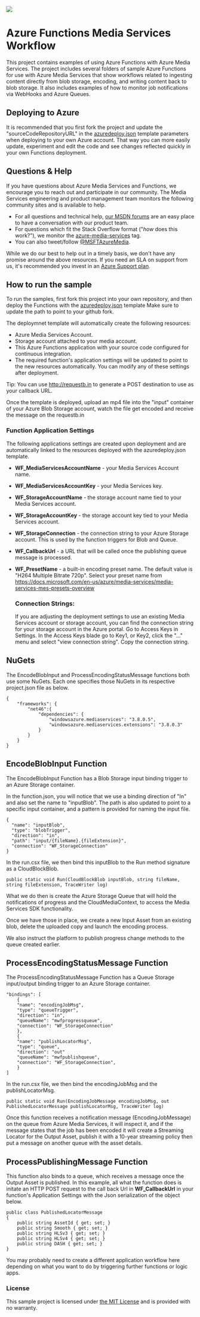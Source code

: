 <a href="https://portal.azure.com/#create/Microsoft.Template/uri/https%3A%2F%2Fraw.githubusercontent.com%2Fsabbour%2Fazure-functions-media-workflow%2Fmaster%2Fazuredeploy.json" target="_blank">
    <img src="http://azuredeploy.net/deploybutton.png"/>
</a>

# Azure Functions Media Services Workflow
This project contains examples of using Azure Functions with Azure Media Services. 
The project includes several folders of sample Azure Functions for use with Azure Media Services that show workflows related
to ingesting content directly from blob storage, encoding, and writing content back to blob storage. It also includes examples of
how to monitor job notifications via WebHooks and Azure Queues. 

## Deploying to Azure
It is recommended that you first fork the project and update the "sourceCodeRepositoryURL" in the [azuredeploy.json](azuredeploy.json) template parameters
when deploying to your own Azure account.  That way you can more easily update, experiment and edit the code and see changes
reflected quickly in your own Functions deployment.  

## Questions & Help

If you have questions about Azure Media Services and Functions, we encourage you to reach out and participate in our community. 
The Media Services engineering and product management team monitors the following community sites and is available to help.

 - For all questions and technical help, [our MSDN forums](https://social.msdn.microsoft.com/forums/azure/en-US/home?forum=MediaServices) are an easy place to have a conversation with our product team.
 - For questions which fit the Stack Overflow format ("*how* does this work?"), we monitor the [azure-media-services](http://stackoverflow.com/questions/tagged/azure%20media%20service) tag.
 - You can also tweet/follow [@MSFTAzureMedia](https://twitter.com/MSFTAzureMedia).
 
While we do our best to help out in a timely basis, we don't have any promise around the above resources. If you need an SLA on support from us, it's recommended you invest in an [Azure Support plan](https://azure.microsoft.com/en-us/support/options/).

## How to run the sample

To run the samples, first fork this project into your own repository, and then deploy the Functions with the [azuredeploy.json](azuredeploy.json) template
Make sure to update the path to point to your github fork.  

The deploymnet template will automatically create the following resources:
* Azure Media Services Account.
* Storage account attached to your media account.
* This Azure Functions application with your source code configured for continuous integration.
* The required function's application settings will be updated to point to the new resources automatically. You can modify any of these settings after deployment.

Tip: You can use http://requestb.in to generate a POST destination to use as your callback URL.

Once the template is deployed, upload an mp4 file into the "input" container of your Azure Blob Storage account, watch the file get encoded and receive the message on the requestb.in

### Function Application Settings 
The following applications settings are created upon deployment and are automatically linked to the resources
deployed with the azuredeploy.json template.

* **WF_MediaServicesAccountName** - your Media Services Account name. 
* **WF_MediaServicesAccountKey** - your Media Services key. 
* **WF_StorageAccountName** - the storage account name tied to your Media Services account. 
* **WF_StorageAccountKey** - the storage account key tied to your Media Services account. 
* **WF_StorageConnection** -  the connection string to your Azure Storage account. This is used by the function triggers for Blob and Queue.
* **WF_CallbackUrl** - a URL that will be called once the publishing queue message is processed.
* **WF_PresetName** - a built-in encoding preset name. The default value is "H264 Multiple Bitrate 720p". Select your preset name from https://docs.microsoft.com/en-us/azure/media-services/media-services-mes-presets-overview
 
  ### Connection Strings:
  If you are adjusting the deployment settings to use an existing Media Services account or storage account, 
  you can find the connection string for your storage account in the Azure portal. Go to Access Keys in Settings. In the Access Keys blade
  go to Key1, or Key2, click the "..." menu and select "view connection string". Copy the connection string.

## NuGets
The EncodeBlobInput and ProcessEncodingStatusMessage functions both use some NuGets. Each one specifies those NuGets in its respective project.json file as below.

    {
        "frameworks": {
            "net46":{
                "dependencies": {
                    "windowsazure.mediaservices": "3.8.0.5",
                    "windowsazure.mediaservices.extensions": "3.8.0.3"
                }
            }
        }
    }

## EncodeBlobInput Function
The EncodeBlobInput Function has a Blob Storage input binding trigger to an Azure Storage container.

In the function.json, you will notice that we use a binding direction of "In" and also set the name to "inputBlob".
The path is also updated to point to a specific input container, and a pattern is provided for naming the input file. 

    {
      "name": "inputBlob",
      "type": "blobTrigger",
      "direction": "in",
      "path": "input/{fileName}.{fileExtension}",
      "connection": "WF_StorageConnection"
    }

In the run.csx file, we then bind this inputBlob to the Run method signature as a CloudBlockBlob. 

    public static void Run(CloudBlockBlob inputBlob, string fileName, string fileExtension, TraceWriter log)

What we do then is create the Azure Storage Queue that will hold the notifications of progress and the CloudMediaContext, to access the Media Services SDK functionality.

Once we have those in place, we create a new Input Asset from an existing blob, delete the uploaded copy and launch the encoding process.

We also instruct the platform to publish progress change methods to the queue created earlier.

## ProcessEncodingStatusMessage Function
The ProcessEncodingStatusMessage Function has a Queue Storage input/output binding trigger to an Azure Storage container.

    "bindings": [
        {
        "name": "encodingJobMsg",
        "type": "queueTrigger",
        "direction": "in",
        "queueName": "mwfprogressqueue",
        "connection": "WF_StorageConnection"
        },
        {
        "name": "publishLocatorMsg",
        "type": "queue",
        "direction": "out"
        "queueName": "mwfpublishqueue",
        "connection": "WF_StorageConnection",
        }
    ]


In the run.csx file, we then bind the encodingJobMsg and the publishLocatorMsg. 

    public static void Run(EncodingJobMessage encodingJobMsg, out PublishedLocatorMessage publishLocatorMsg, TraceWriter log)

Once this function receives a notification message (EncodingJobMessage) on the queue from Azure Media Services, it will inspect it, and if the message states that the job has been encoded
it will create a Streaming Locator for the Output Asset, publish it with a 10-year streaming policy then put a message on another queue with the asset details.


## ProcessPublishingMessage Function

This function also binds to a queue, which receives a message once the Output Asset is published. In this example, all what the function does is
initate an HTTP POST request to the call back Url in **WF_CallbackUrl** in your function's Application Settings with the Json serialization of the object below.

    public class PublishedLocatorMessage
    {
        public string AssetId { get; set; }
        public string Smooth { get; set; }
        public string HLSv3 { get; set; }
        public string HLSv4 { get; set; }
        public string DASH { get; set; }
    }

You may probably need to create a different application workflow here depending on what you want to do by triggering further functions or logic apps.

### License
This sample project is licensed under [the MIT License](LICENSE) and is provided with no warranty.
